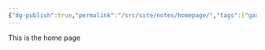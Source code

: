 ```yaml
---
{"dg-publish":true,"permalink":"/src/site/notes/homepage/","tags":["gardenEntry"]}
---
```





This is the home page
